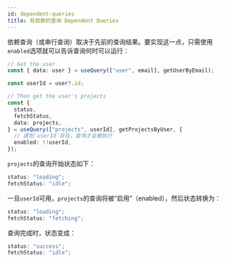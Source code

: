```yaml
---
id: dependent-queries
title: 有依赖的查询 Dependent Queries
---
```


依赖查询（或串行查询）取决于先前的查询结果。要实现这一点，只需使用`enabled`选项就可以告诉查询何时可以运行：

```ts
// Get the user
const { data: user } = useQuery(["user", email], getUserByEmail);

const userId = user?.id;

// Then get the user's projects
const {
  status,
  fetchStatus,
  data: projects,
} = useQuery(["projects", userId], getProjectsByUser, {
  // 直到`userId`存在，查询才会被执行
  enabled: !!userId,
});
```

`projects`的查询开始状态如下：

```ts
status: "loading";
fetchStatus: "idle";
```

一旦`userId`可用，`projects`的查询将被“启用”（enabled），然后状态转换为：

```ts
status: "loading";
fetchStatus: "fetching";
```

查询完成时，状态变成：

```ts
status: "success";
fetchStatus: "idle";
```
